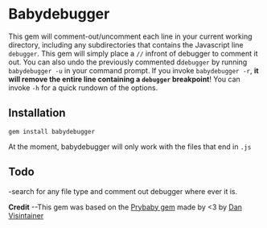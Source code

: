 # Babydebugger

This gem will comment-out/uncomment each line in your current working directory, including any subdirectories that contains the Javascript line  `debugger`. This gem will simply place a `//` infront of debugger to comment it out. You can also undo the previously commented d`debugger` by running `babydebugger -u` in your command prompt. 
If you invoke `babydebugger -r`, **it will remove the entire line containing a `debugger` breakpoint**!
You can invoke `-h` for a quick rundown of the options.
## Installation

 `gem install babydebugger`


At the moment, babydebugger will only work with the files that end in `.js` 

## Todo

-search for any file type and comment out debugger where ever it is.


**Credit**
--This gem was based on the <a href="https://github.com/danvisintainer/prybaby">Prybaby gem</a> made by <3 by <a href="https://github.com/danvisintainer">Dan Visintainer</a>
